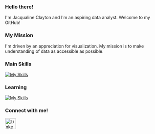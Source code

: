 ### Hello there!
I'm Jacqualine Clayton and I'm an aspiring data analyst. Welcome to my GitHub!

### My Mission
I'm driven by an appreciation for visualization. My mission is to make understanding of data as accessible as possible.

### Main Skills
[![My Skills](https://skillicons.dev/icons?i=js,html,css)](https://skillicons.dev)

### Learning
[![My Skills](https://skillicons.dev/icons?i=python,sql)](https://skillicons.dev)

### Connect with me!
<a href="https://www.linkedin.com/in/jacqualine-clayton">
<img src="https://github.com/user-attachments/assets/880aaea6-79b9-4058-b9b4-342391ca04ea" alt="LinkedIn" width="35" height="35"/>
